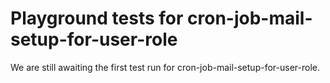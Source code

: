 # Playground tests for cron-job-mail-setup-for-user-role
We are still awaiting the first test run for cron-job-mail-setup-for-user-role.
